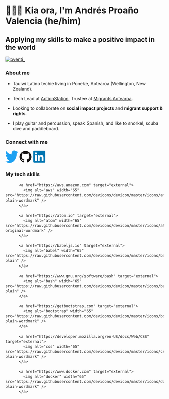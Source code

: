 # 🧑🏽‍💻 Kia ora, I'm Andrés Proaño Valencia (he/him)
## Applying my skills to make a positive impact in the world

<a href="https://twitter.com/oventi_" target="blank"><img src="https://img.shields.io/twitter/follow/oventi_?logo=twitter&style=for-the-badge" alt="oventi_" /></a>

### About me

- Tauiwi Latino techie living in Pōneke, Aotearoa (Wellington, New Zealand).

- Tech Lead at [ActionStation](https://actionstation.org.nz/), Trustee at [Migrants Aotearoa](https://migrantsaotearoa.org.nz/). 

- Looking to collaborate on **social impact projects** and **migrant support & rights**.

- I play guitar and percussion, speak Spanish, and like to snorkel, scuba dive and paddleboard.

### Connect with me

<a href="https://twitter.com/oventi_" class="devicon" target="external"><img alt="twitter" width="40" src="https://raw.githubusercontent.com/devicons/devicon/master/icons/twitter/twitter-original.svg" /></a> <a href="https://github.com/oventi" class="devicon" target="external"><img alt="github" width="40" src="https://raw.githubusercontent.com/devicons/devicon/master/icons/github/github-original.svg" /></a> <a href="https://linkedin.com/in/oventi" class="devicon" target="external"><img alt="linkedin" width="40" src="https://raw.githubusercontent.com/devicons/devicon/master/icons/linkedin/linkedin-original.svg" /></a>

### My tech skills

          <a href="https://aws.amazon.com" target="external">
            <img alt="aws" width="65" src="https://raw.githubusercontent.com/devicons/devicon/master/icons/amazonwebservices/amazonwebservices-plain-wordmark" />
          </a>

          <a href="https://atom.io" target="external">
            <img alt="atom" width="65" src="https://raw.githubusercontent.com/devicons/devicon/master/icons/atom/atom-original-wordmark" />
          </a>

          <a href="https://babeljs.io" target="external">
            <img alt="babel" width="65" src="https://raw.githubusercontent.com/devicons/devicon/master/icons/babel/babel-plain" />
          </a>

          <a href="https://www.gnu.org/software/bash" target="external">
            <img alt="bash" width="65" src="https://raw.githubusercontent.com/devicons/devicon/master/icons/bash/bash-plain" />
          </a>

          <a href="https://getbootstrap.com" target="external">
            <img alt="bootstrap" width="65" src="https://raw.githubusercontent.com/devicons/devicon/master/icons/bootstrap/bootstrap-plain-wordmark" />
          </a>

          <a href="https://developer.mozilla.org/en-US/docs/Web/CSS" target="external">
            <img alt="css" width="65" src="https://raw.githubusercontent.com/devicons/devicon/master/icons/css3/css3-plain-wordmark" />
          </a>

          <a href="https://www.docker.com" target="external">
            <img alt="docker" width="65" src="https://raw.githubusercontent.com/devicons/devicon/master/icons/docker/docker-plain-wordmark" />
          </a>
